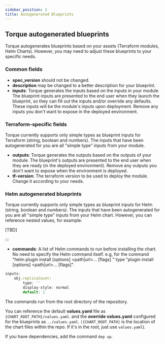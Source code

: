 ```yaml
---
sidebar_position: 2
title: Autogenerated Blueprints
---
```


## Torque autogenerated blueprints
Torque autogenerates blueprints based on your assets (Terraform modules, Helm Charts). However, you may need to adjust these blueprints to your specific needs.

### Common fields

- **spec_version** should not be changed. 
- **description** may be changed to a better description for your blueprint.
- **inputs**: Torque generates the inputs based on the inputs in your module. The blueprint inputs are presented to the end user when they launch the blueprint, so they can fill out the inputs and/or override any defaults. These inputs will be the module's inputs upon deployment. 
Remove any inputs you don't want to expose in the deployed environment.

### Terraform-specific fields

Torque currently supports only simple types as blueprint inputs for Terraform (string, boolean and numbers). The inputs that have been autogenerated for you are all "simple type" inputs from your module.

- **outputs**: Torque generates the outputs based on the outputs of your module. The blueprint's outputs are presented to the end user when they are ready (in the deployed environment). 
Remove any outputs you don't want to expose when the environment is deployed.
- **tf-version**: The terraform version to be used to deploy the module. Change it according to your needs. 

### Helm autogenerated blueprints

Torque currently supports only simple types as blueprint inputs for Helm (string, boolean and numbers). The inputs that have been autogenerated for you are all "simple type" inputs from your Helm chart. However, you can reference nested values, for example: 

[TBD]  

:::

- **commands**: A list of Helm commands to run before installing the chart.
No need to specify the Helm command itself.
e.g, for the command "helm plugin install [options] <path|url>... [flags] " type "plugin install [options] <path|url>... [flags]".
       
```jsx title="For example:"
inputs:
    obj.replicaCount:
        type: ''
        display-style: normal
        default: 1
``` 

The commands run from the root directory of the repository.

You can reference the default __values.yaml__ file as `{CHART_ROOT_PATH}/values.yaml`.
and the __override values.yaml__ configured for the blueprints as `../values.yaml`.
`({CHART_ROOT_PATH}` is the location of the chart files within the repo. If it's in the root, just use `values.yaml`).

If you have dependencies, add the command `dep up`.

